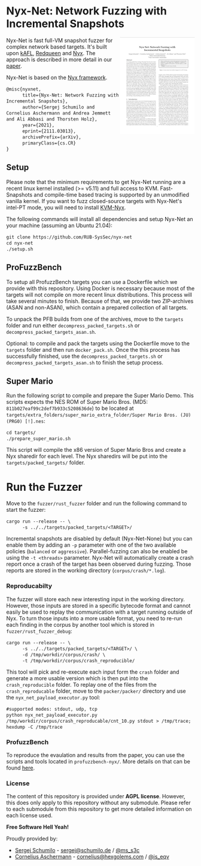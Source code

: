 # Nyx-Net: Network Fuzzing with Incremental Snapshots

<a href="https://www.usenix.org/system/files/sec21-schumilo.pdf"> <img align="right" width="200"  src="paper.png"> </a>

Nyx-Net is fast full-VM snapshot fuzzer for complex network based targets. It's built upon [kAFL](https://github.com/RUB-SysSec/kAFL), [Redqueen](https://github.com/RUB-SysSec/redqueen) and [Nyx](https://github.com/RUB-SysSec/nyx). The approach is described in more detail in our [paper](https://arxiv.org/pdf/2111.03013.pdf).

Nyx-Net is based on the [Nyx framework](https://github.com/nyx-fuzz/nyx).

```
@misc{nyxnet,
      title={Nyx-Net: Network Fuzzing with Incremental Snapshots}, 
      author={Sergej Schumilo and Cornelius Aschermann and Andrea Jemmett and Ali Abbasi and Thorsten Holz},
      year={2021},
      eprint={2111.03013},
      archivePrefix={arXiv},
      primaryClass={cs.CR}
}
```

## Setup

Please note that the minimum requirements to get Nyx-Net running are a recent linux kernel installed (>= v5.11) and full access to KVM. Fast-Snapshots and compile-time based tracing is supported by an unmodified vanilla kernel. If you want to fuzz closed-source targets with Nyx-Net's intel-PT mode, you will need to install [KVM-Nyx](https://github.com/nyx-fuzz/kvm-nyx).

The following commands will install all dependencies and setup Nyx-Net an your machine (assuming an Ubuntu 21.04): 

```
git clone https://github.com/RUB-SysSec/nyx-net
cd nyx-net
./setup.sh
```

## ProFuzzBench

To setup all ProfuzzBench targets you can use a Dockerfile which we provide with this repository. Using Docker is necessary because most of the targets will not compile on more recent linux distributions. This process will take several minutes to finish. Because of that, we provide two ZIP-archives (ASAN and non-ASAN), which contain a prepared collection of all targets. 

To unpack the PFB builds from one of the archives, move to the `targets` folder and run either `decompress_packed_targets.sh` or `decompress_packed_targets_asan.sh`.

Optional: to compile and pack the targets using the Dockerfile move to the `targets` folder and then run `docker_pack.sh`. Once the this process has successfully finished, use the `decompress_packed_targets.sh` or `decompress_packed_targets_asan.sh` to finish the setup process. 


## Super Mario

Run the following script to compile and prepare the Super Mario Demo. This scripts expects the NES ROM of Super Mario Bros. (MD5: `811b027eaf99c2def7b933c5208636de`) to be located at `targets/extra_folders/super_mario_extra_folder/Super Mario Bros. (JU) (PRG0) [!].nes`:

```
cd targets/
./prepare_super_mario.sh
```

This script will compile the x86 version of Super Mario Bros and create a Nyx sharedir for each level. The Nyx sharedirs will be put into the `targets/packed_targets/` folder. 

# Run the Fuzzer

Move to the `fuzzer/rust_fuzzer` folder and run the following command to start the fuzzer:

```
cargo run --release -- \
      -s ../../targets/packed_targets/<TARGET>/
```

Incremental snapshots are disabled by default (Nyx-Net-None) but you can enable them by adding an `-p` parameter with one of the two available policies (`balanced` or `aggressive`). Parallel-fuzzing can also be enabled be using the `-t <threads>` parameter. Nyx-Net will automatically create a crash report once a crash of the target has been observed during fuzzing. Those reports are stored in the working directory (`corpus/crash/*.log`).

### Reproducabilty

The fuzzer will store each new interesting input in the working directory. However, those inputs are stored in a specific bytecode format and cannot easily be used to replay the communication with a target running outside of Nyx. To turn those inputs into a more usable format, you need to re-run each finding in the corpus by another tool which is stored in `fuzzer/rust_fuzzer_debug`:

```
cargo run --release -- \
      -s ../../targets/packed_targets/<TARGET>/ \
      -d /tmp/workdir/corpus/crash/ \
      -t /tmp/workdir/corpus/crash_reproducible/
```

This tool will pick and re-execute each input form the `crash` folder and generate a more usable version which is then put into the `crash_reproducible` folder. To replay one of the files from the `crash_reproducable` folder, move to the `packer/packer/` directory and use the `nyx_net_payload_executor.py` tool:

```
#supported modes: stdout, udp, tcp
python nyx_net_payload_executor.py /tmp/workdir/corpus/crash_reproducable/cnt_10.py stdout > /tmp/trace; hexdump -C /tmp/trace
```

### ProfuzzBench

To reproduce the evaulation and results from the paper, you can use the scripts and tools located in `profuzzbench-nyx/`.
More details on that can be found [here](https://github.com/RUB-SysSec/nyx-net-profuzzbench).

### License

The content of this repository is provided under **AGPL license**. 
However, this does only apply to this repository without any submodule. Please refer to each submodule from this repository to get more detailed information on each license used.

**Free Software Hell Yeah!** 

Proudly provided by: 
* [Sergej Schumilo](http://schumilo.de) - sergej@schumilo.de / [@ms_s3c](https://twitter.com/ms_s3c)
* [Cornelius Aschermann](https://hexgolems.com) - cornelius@hexgolems.com / [@is_eqv](https://twitter.com/is_eqv)
